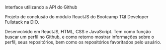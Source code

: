 Interface utilizando a API do Github

Projeto de conclusão do módulo ReactJS do Bootcamp TQI Developer Fullstack na DIO.

Desenvolvido em ReactJS, HTML, CSS e JavaScript.
Tem como função buscar um perfil no Github, e como retorno mostrar informações sobre o perfil, seus repositórios, bem como os repositórios favoritados pelo usuário.
